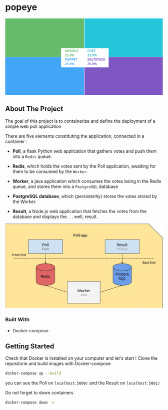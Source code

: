 # popeye

![POPEYE](popeye.png)

<!-- ABOUT THE PROJECT -->
## About The Project
The goal of this project is to containerize and define the deployment of a simple web poll application

There are five elements constituting the application, connected in a container :

- **Poll**, a flask Python web application that gathers votes and push them into a `Redis` queue.

- **Redis**, which holds the votes sent by the Poll application, awaiting for them to be consumed by the `Worker`.

- **Worker**, a java application which consumes the votes being in the Redis queue, and stores them into a `PostgreSQL` database

- **PostgreSQL database**, which (persistently) stores the votes stored by the Worker.

- **Result**, a Node.js web application that fetches the votes from the database and displays the. . . well, result.

![POPEYE_SCHEMA](popeye_schema.png)

### Built With
* Docker-compose

<!-- GETTING STARTED -->
## Getting Started

Check that Docker is installed on your computer and let's start !
Clone the repositorie and build images with Docker-compose
```sh
docker-compose up --build
```
you can see the Poll on `localhost:5000/` and the Result on `localhost:5001/`

Do not forget to down containers
```sh
docker-compose down -v
```
